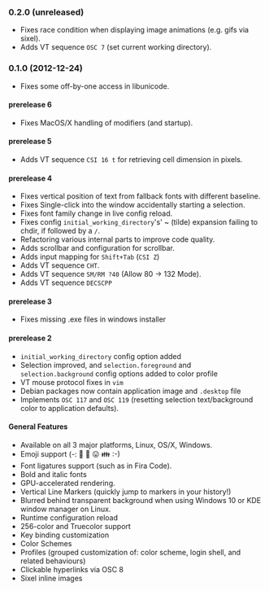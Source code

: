 ### 0.2.0 (unreleased)

- Fixes race condition when displaying image animations (e.g. gifs via sixel).
- Adds VT sequence `OSC 7` (set current working directory).

### 0.1.0 (2012-12-24)

- Fixes some off-by-one access in libunicode.

#### prerelease 6

- Fixes MacOS/X handling of modifiers (and startup).

#### prerelease 5

- Adds VT sequence `CSI 16 t` for retrieving cell dimension in pixels.

#### prerelease 4

- Fixes vertical position of text from fallback fonts with different baseline.
- Fixes Single-click into the window accidentally starting a selection.
- Fixes font family change in live config reload.
- Fixes config `initial_working_directory`'s' ~ (tilde) expansion failing to chdir, if followed by a `/`.
- Refactoring various internal parts to improve code quality.
- Adds scrollbar and configuration for scrollbar.
- Adds input mapping for `Shift+Tab` (`CSI Z`)
- Adds VT sequence `CHT`.
- Adds VT sequence `SM/RM ?40` (Allow 80 -> 132 Mode).
- Adds VT sequence `DECSCPP`

#### prerelease 3

- Fixes missing .exe files in windows installer

#### prerelease 2

- `initial_working_directory` config option added
- Selection improved, and `selection.foreground` and `selection.background` config options added to color profile
- VT mouse protocol fixes in `vim`
- Debian packages now contain application image and `.desktop` file
- Implements `OSC 117` and `OSC 119` (resetting selection text/background color to application defaults).

#### General Features

- Available on all 3 major platforms, Linux, OS/X, Windows.
- Emoji support (-: 🌈 💝 😛 👪 :-)
- Font ligatures support (such as in Fira Code).
- Bold and italic fonts
- GPU-accelerated rendering.
- Vertical Line Markers (quickly jump to markers in your history!)
- Blurred behind transparent background when using Windows 10 or KDE window manager on Linux.
- Runtime configuration reload
- 256-color and Truecolor support
- Key binding customization
- Color Schemes
- Profiles (grouped customization of: color scheme, login shell, and related behaviours)
- Clickable hyperlinks via OSC 8
- Sixel inline images

